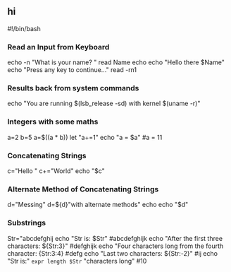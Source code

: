 ## hi
#!/bin/bash
### Read an Input from Keyboard
echo -n "What is your name? "
read Name
echo
echo "Hello there $Name"
echo "Press any key to continue..."
read -rn1

### Results back from system commands
echo "You are running $(lsb_release -sd) with kernel $(uname -r)"

### Integers with some maths
a=2
b=5
a=$((a * b))
let "a+=1"
echo "a = $a"                                                  #a = 11

### Concatenating Strings
c="Hello "
c+="World"
echo "$c"

### Alternate Method of Concatenating Strings
d="Messing"
d=${d}"with alternate methods"
echo
echo "$d"

### Substrings
Str="abcdefghij
echo "Str is: $Str"                                             #abcdefghijk
echo "After the first three characters: ${Str:3}"               #defghijk
echo "Four characters long from the fourth character: {Str:3:4} #defg
echo "Last two characters: ${Str:-2}"                           #ij
echo "Str is:" `expr length $Str` "characters long"             #10
